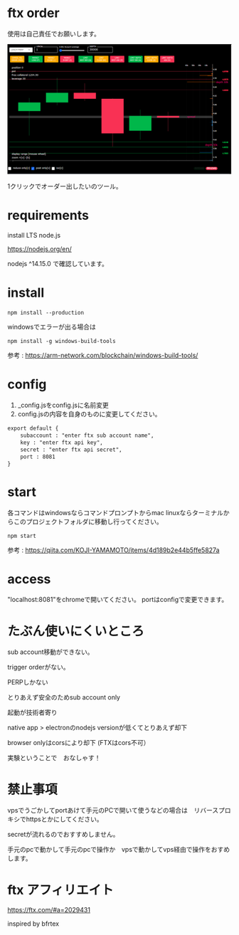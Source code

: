 # ftx order

使用は自己責任でお願いします。

![sample](https://github.com/sakiyamajp/ftxorder/blob/master/sample.png?raw=true)

1クリックでオーダー出したいのツール。

# requirements
install LTS node.js 

https://nodejs.org/en/

nodejs ^14.15.0 で確認しています。

# install

```
npm install --production
```

windowsでエラーが出る場合は

```
npm install -g windows-build-tools
```
参考 : https://arm-network.com/blockchain/windows-build-tools/

# config
1. _config.jsをconfig.jsに名前変更
2. config.jsの内容を自身のものに変更してください。
```
export default {
	subaccount : "enter ftx sub account name",
	key : "enter ftx api key",
	secret : "enter ftx api secret",
	port : 8081
}
```
# start
各コマンドはwindowsならコマンドプロンプトからmac linuxならターミナルからこのプロジェクトフォルダに移動し行ってください。
```
npm start
```
参考 : 
https://qiita.com/KOJI-YAMAMOTO/items/4d189b2e44b5ffe5827a

# access
"localhost:8081"をchromeで開いてください。
portはconfigで変更できます。

# たぶん使いにくいところ
sub account移動ができない。

trigger orderがない。

PERPしかない

とりあえず安全のためsub account only

起動が技術者寄り　

native app > electronのnodejs versionが低くてとりあえず却下

browser onlyはcorsにより却下 (FTXはcors不可）

実験ということで　おなしゃす！

# 禁止事項

vpsでうごかしてportあけて手元のPCで開いて使うなどの場合は　リバースプロキシでhttpsとかにしてください。

secretが流れるのでおすすめしません。

手元のpcで動かして手元のpcで操作か　vpsで動かしてvps経由で操作をおすめします。

# ftx アフィリエイト
https://ftx.com/#a=2029431

inspired by bfrtex
